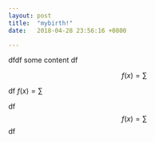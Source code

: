 ```yaml
---
layout: post
title:  "mybirth!"
date:   2018-04-28 23:56:16 +0800

---
```

dfdf
some content
df

$$
f(x)=\sum
$$

df
$f(x)=\sum$

df
$$
f(x)=\sum
$$
df
